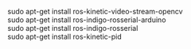 


sudo apt-get install ros-kinetic-video-stream-opencv    
sudo apt-get install ros-indigo-rosserial-arduino    
sudo apt-get install ros-indigo-rosserial    
sudo apt-get install ros-kinetic-pid    
